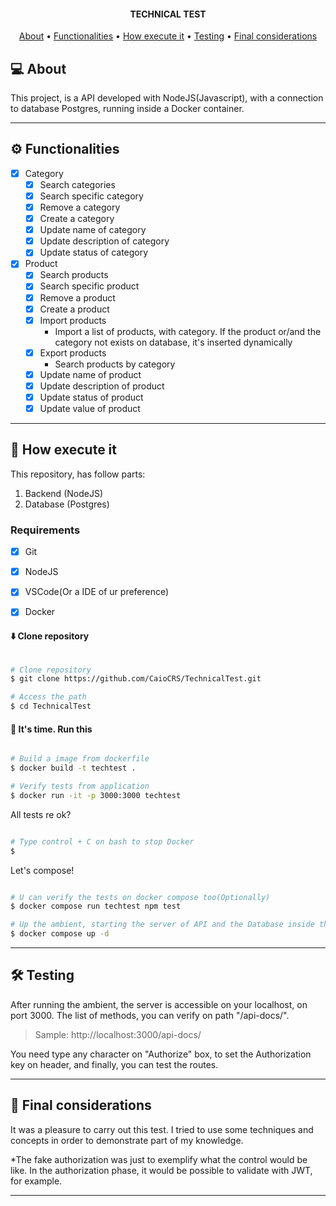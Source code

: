 <h4 align="center"> 
	TECHNICAL TEST
</h4>
   
<p align="center">
 <a href="#-about">About</a> •
 <a href="#-functionalities">Functionalities</a> •
 <a href="#-how-execute-it">How execute it</a> • 
 <a href="#-testing">Testing</a> • 
 <a href="#-final-considerations">Final considerations</a>
</p>

## 💻 About

This project, is a API developed with NodeJS(Javascript), with a connection to database Postgres, running inside a Docker container.

---

## ⚙️ Functionalities

- [x] Category
  - [x] Search categories
  - [x] Search specific category
  - [x] Remove a category
  - [x] Create a category
  - [x] Update name of category
  - [x] Update description of category
  - [x] Update status of category

- [x] Product
  - [x] Search products
  - [x] Search specific product
  - [x] Remove a product
  - [x] Create a product
  - [x] Import products
    - Import a list of products, with category. If the product or/and the category not exists on database, it's inserted dynamically
  - [x] Export products
    - Search products by category
  - [x] Update name of product
  - [x] Update description of product
  - [x] Update status of product
  - [x] Update value of product

---

## 🚀 How execute it

This repository, has follow parts:
1. Backend (NodeJS) 
2. Database (Postgres)

### Requirements

- [x] Git
- [x] NodeJS
- [x] VSCode(Or a IDE of ur preference)
- [x] Docker


#### ⬇️ Clone repository

```bash

# Clone repository
$ git clone https://github.com/CaioCRS/TechnicalTest.git

# Access the path
$ cd TechnicalTest

```

#### 🧭 It's time. Run this

```bash

# Build a image from dockerfile
$ docker build -t techtest .

# Verify tests from application
$ docker run -it -p 3000:3000 techtest

```

All tests re ok?

```bash

# Type control + C on bash to stop Docker
$ 

```

Let's compose!

```bash

# U can verify the tests on docker compose too(Optionally)
$ docker compose run techtest npm test

# Up the ambient, starting the server of API and the Database inside the container
$ docker compose up -d

```

---

## 🛠 Testing

After running the ambient, the server is accessible on your localhost, on port 3000.
The list of methods, you can verify on path "/api-docs/".
> Sample: http://localhost:3000/api-docs/

You need type any character on "Authorize" box, to set the Authorization key on header, and finally, you can test the routes.

---

## 🧁 Final considerations

It was a pleasure to carry out this test. I tried to use some techniques and concepts in order to demonstrate part of my knowledge.

*The fake authorization was just to exemplify what the control would be like. In the authorization phase, it would be possible to validate with JWT, for example.

---